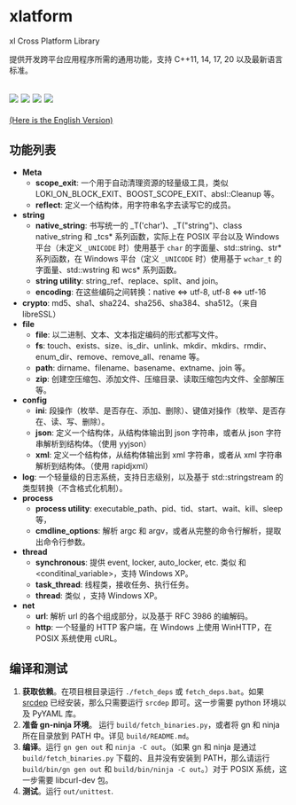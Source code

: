 # xlatform
xl Cross Platform Library

提供开发跨平台应用程序所需的通用功能，支持 C++11, 14, 17, 20 以及最新语言标准。

![](https://github.com/Streamlet/xlatform/actions/workflows/windows.yml/badge.svg) ![](https://github.com/Streamlet/xlatform/actions/workflows/winxp.yml/badge.svg) ![](https://github.com/Streamlet/xlatform/actions/workflows/linux.yml/badge.svg) ![](https://github.com/Streamlet/xlatform/actions/workflows/macos.yml/badge.svg)
---
[(Here is the English Version)](README.md)

## 功能列表

* **Meta**
  * **scope_exit**: 一个用于自动清理资源的轻量级工具，类似 LOKI_ON_BLOCK_EXIT、BOOST_SCOPE_EXIT、absl::Cleanup 等。
  * **reflect**: 定义一个结构体，用字符串名字去读写它的成员。
* **string**
  * **native_string**: 书写统一的 _T('char')、_T("string")、class native_string 和 _tcs* 系列函数，实际上在 POSIX 平台以及 Windows 平台（未定义 `_UNICODE` 时）使用基于 `char` 的字面量、std::string、str* 系列函数，在 Windows 平台（定义 `_UNICODE` 时）使用基于 `wchar_t` 的字面量、std::wstring 和 wcs* 系列函数。
  * **string utility**: string_ref、replace、split、and join。
  * **encoding**: 在这些编码之间转换：native <=> utf-8, utf-8 <=> utf-16
* **crypto**: md5、sha1、sha224、sha256、sha384、sha512。（来自 libreSSL）
* **file**
  * **file**: 以二进制、文本、文本指定编码的形式都写文件。
  * **fs**: touch、exists、size、is_dir、unlink、mkdir、mkdirs、rmdir、enum_dir、remove、remove_all、rename 等。
  * **path**: dirname、filename、basename、extname、join 等。
  * **zip**: 创建空压缩包、添加文件、压缩目录、读取压缩包内文件、全部解压等。
* **config**
  * **ini**: 段操作（枚举、是否存在、添加、删除）、键值对操作（枚举、是否存在、读、写、删除）。
  * **json**: 定义一个结构体，从结构体输出到 json 字符串，或者从 json 字符串解析到结构体。（使用 yyjson）
  * **xml**: 定义一个结构体，从结构体输出到 xml 字符串，或者从 xml 字符串解析到结构体。（使用 rapidjxml）
* **log**: 一个轻量级的日志系统，支持日志级别，以及基于 std::stringstream 的类型转换（不含格式化机制）。
* **process**
  * **process utility**: executable_path、pid、tid、start、wait、kill、sleep 等，
  * **cmdline_options**: 解析 argc 和 argv，或者从完整的命令行解析，提取出命令行参数。
* **thread**
  * **synchronous**: 提供 event, locker, auto_locker, etc. 类似 <mutex> 和 <conditinal_variable>，支持 Windows XP。
  * **task_thread**: 线程类，接收任务、执行任务。
  * **thread**: 类似 <thread>，支持 Windows XP。
* **net**
  * **url**: 解析 url 的各个组成部分，以及基于 RFC 3986 的编解码。
  * **http**: 一个轻量的 HTTP 客户端，在 Windows 上使用 WinHTTP，在 POSIX 系统使用 cURL。

## 编译和测试

1. **获取依赖**。在项目根目录运行 `./fetch_deps` 或 `fetch_deps.bat`。如果 [srcdep](https://github.com/Streamlet/srcdep) 已经安装，那么只需要运行 `srcdep` 即可。这一步需要 python 环境以及 PyYAML 库。
2. **准备 gn-ninja 环境**。 运行 `build/fetch_binaries.py`，或者将 gn 和 ninja 所在目录放到 PATH 中。详见 `build/README.md`。
3. **编译**。运行 `gn gen out` 和 `ninja -C out`。（如果 gn 和 ninja 是通过 `build/fetch_binaries.py` 下载的、且并没有安装到 PATH，那么请运行 `build/bin/gn gen out` 和 `build/bin/ninja -C out`。）对于 POSIX 系统，这一步需要 libcurl-dev 包。
4. **测试**。运行 `out/unittest`.
